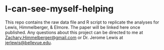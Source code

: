 # I-can-see-myself-helping

This repo contains the raw data file and R script to replicate the analyses for Lewis, Himmelberger, \& Elmore. The paper will be linked here once published. Any questions about this project can be directed to me at Zachary.Himmelberger@gmail.com or Dr. Jerome Lewis at jerlewis@bellevue.edu. 
